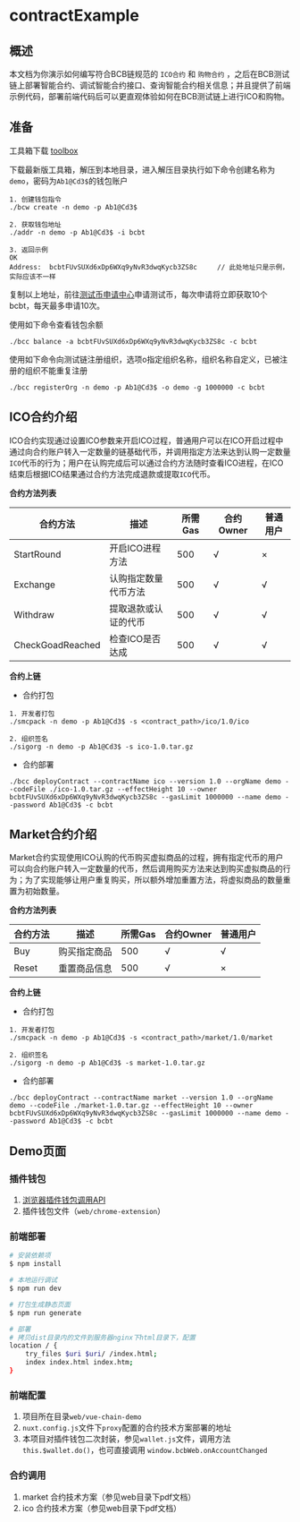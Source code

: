 # contractExample
## 概述

本文档为你演示如何编写符合BCB链规范的 `ICO合约` 和 `购物合约` ，之后在BCB测试链上部署智能合约、调试智能合约接口、查询智能合约相关信息；并且提供了前端示例代码，部署前端代码后可以更直观体验如何在BCB测试链上进行ICO和购物。



## 准备

工具箱下载 [toolbox](<https://github.com/bcbchain/toolbox/releases>)

下载最新版工具箱，解压到本地目录，进入解压目录执行如下命令创建名称为`demo`，密码为`Ab1@Cd3$`的钱包账户

```shell
1. 创建钱包指令
./bcw create -n demo -p Ab1@Cd3$

2. 获取钱包地址
./addr -n demo -p Ab1@Cd3$ -i bcbt

3. 返回示例
OK
Address:  bcbtFUvSUXd6xDp6WXq9yNvR3dwqKycb3ZS8c		// 此处地址只是示例，实际应该不一样
```

复制以上地址，前往[测试币申请中心](<https://titan.bcbscan.io>)申请测试币，每次申请将立即获取10个bcbt，每天最多申请10次。



使用如下命令查看钱包余额

```shell
./bcc balance -a bcbtFUvSUXd6xDp6WXq9yNvR3dwqKycb3ZS8c -c bcbt
```



使用如下命令向测试链注册组织，选项o指定组织名称，组织名称自定义，已被注册的组织不能重复注册

```shell
./bcc registerOrg -n demo -p Ab1@Cd3$ -o demo -g 1000000 -c bcbt
```



## ICO合约介绍

ICO合约实现通过设置ICO参数来开启ICO过程，普通用户可以在ICO开启过程中通过向合约账户转入一定数量的链基础代币，并调用指定方法来达到认购一定数量`ICO`代币的行为；用户在认购完成后可以通过合约方法随时查看ICO进程，在ICO结束后根据ICO结果通过合约方法完成退款或提取`ICO`代币。



**合约方法列表**

| 合约方法         | 描述                 | 所需Gas | 合约Owner | 普通用户 |
| ---------------- | -------------------- | ------- | --------- | -------- |
| StartRound       | 开启ICO进程方法      | 500     | √         | ×        |
| Exchange         | 认购指定数量代币方法 | 500     | √         | √        |
| Withdraw         | 提取退款或认证的代币 | 500     | √         | √        |
| CheckGoadReached | 检查ICO是否达成      | 500     | √         | √        |

**合约上链**

- 合约打包

```shell
1. 开发者打包
./smcpack -n demo -p Ab1@Cd3$ -s <contract_path>/ico/1.0/ico

2. 组织签名
./sigorg -n demo -p Ab1@Cd3$ -s ico-1.0.tar.gz
```

- 合约部署

```shell
./bcc deployContract --contractName ico --version 1.0 --orgName demo --codeFile ./ico-1.0.tar.gz --effectHeight 10 --owner bcbtFUvSUXd6xDp6WXq9yNvR3dwqKycb3ZS8c --gasLimit 1000000 --name demo --password Ab1@Cd3$ -c bcbt
```



## Market合约介绍

Market合约实现使用ICO认购的代币购买虚拟商品的过程，拥有指定代币的用户可以向合约账户转入一定数量的代币，然后调用购买方法来达到购买虚拟商品的行为；为了实现能够让用户重复购买，所以额外增加重置方法，将虚拟商品的数量重置为初始数量。



**合约方法列表**

| 合约方法 | 描述         | 所需Gas | 合约Owner | 普通用户 |
| -------- | ------------ | ------- | --------- | -------- |
| Buy      | 购买指定商品 | 500     | √         | √        |
| Reset    | 重置商品信息 | 500     | √         | ×        |

**合约上链**

- 合约打包

```shell
1. 开发者打包
./smcpack -n demo -p Ab1@Cd3$ -s <contract_path>/market/1.0/market

2. 组织签名
./sigorg -n demo -p Ab1@Cd3$ -s market-1.0.tar.gz
```

- 合约部署

```shell
./bcc deployContract --contractName market --version 1.0 --orgName demo --codeFile ./market-1.0.tar.gz --effectHeight 10 --owner bcbtFUvSUXd6xDp6WXq9yNvR3dwqKycb3ZS8c --gasLimit 1000000 --name demo --password Ab1@Cd3$ -c bcbt
```



## Demo页面

### 插件钱包

1. [浏览器插件钱包调用API](https://bcbwallet.readthedocs.io/en/latest/web_api.html)
2. 插件钱包文件（`web/chrome-extension`）


### 前端部署

``` bash
# 安装依赖项
$ npm install

# 本地运行调试
$ npm run dev

# 打包生成静态页面
$ npm run generate

# 部署
# 拷贝dist目录内的文件到服务器nginx下html目录下，配置
location / {
    try_files $uri $uri/ /index.html;
    index index.html index.htm;
}
```

### 前端配置

1. 项目所在目录`web/vue-chain-demo`
2. `nuxt.config.js`文件下`proxy`配置的合约技术方案部署的地址
3. 本项目对插件钱包二次封装，参见`wallet.js`文件，调用方法 `this.$wallet.do()`，也可直接调用 `window.bcbWeb.onAccountChanged`

### 合约调用

1. market 合约技术方案（参见web目录下pdf文档）
2. ico 合约技术方案（参见web目录下pdf文档）
